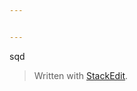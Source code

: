 ```yaml
---


---
```


<p>sqd</p>
<blockquote>
<p>Written with <a href="https://stackedit.io/">StackEdit</a>.</p>
</blockquote>

